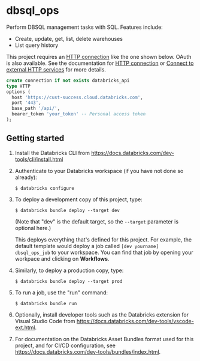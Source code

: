 # dbsql_ops

Perform DBSQL management tasks with SQL. Features include:
- Create, update, get, list, delete warehouses
- List query history

This project requires an [HTTP connection](https://docs.databricks.com/aws/en/sql/language-manual/sql-ref-syntax-ddl-create-connection) like the one shown below. OAuth is also available. See the documentation for [HTTP connection](https://docs.databricks.com/aws/en/sql/language-manual/sql-ref-syntax-ddl-create-connection) or [Connect to external HTTP services](https://docs.databricks.com/aws/en/query-federation/http) for more details.

```sql
create connection if not exists databricks_api
type HTTP
options (
  host 'https://cust-success.cloud.databricks.com',
  port '443',
  base_path '/api/',
  bearer_token 'your_token' -- Personal access token
);
```

## Getting started

1. Install the Databricks CLI from https://docs.databricks.com/dev-tools/cli/install.html

2. Authenticate to your Databricks workspace (if you have not done so already):
    ```
    $ databricks configure
    ```

3. To deploy a development copy of this project, type:
    ```
    $ databricks bundle deploy --target dev
    ```
    (Note that "dev" is the default target, so the `--target` parameter
    is optional here.)

    This deploys everything that's defined for this project.
    For example, the default template would deploy a job called
    `[dev yourname] dbsql_ops_job` to your workspace.
    You can find that job by opening your workpace and clicking on **Workflows**.

4. Similarly, to deploy a production copy, type:
   ```
   $ databricks bundle deploy --target prod
   ```

5. To run a job, use the "run" command:
   ```
   $ databricks bundle run
   ```

6. Optionally, install developer tools such as the Databricks extension for Visual Studio Code from
   https://docs.databricks.com/dev-tools/vscode-ext.html.

7. For documentation on the Databricks Asset Bundles format used
   for this project, and for CI/CD configuration, see
   https://docs.databricks.com/dev-tools/bundles/index.html.

